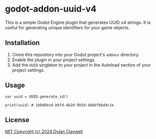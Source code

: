 # godot-addon-uuid-v4

This is a simple Godot Engine plugin that generates UUID v4 strings. It is useful for generating unique identifiers for your game objects.

## Installation

1. Clone this repository into your Godot project's `addons` directory.
2. Enable the plugin in your project settings.
3. Add the `UUID` singleton to your project in the Autoload section of your project settings.

## Usage

```gdscript
var uuid = UUID.generate_id()

print(uuid) # 1b9d6bcd-bbfd-4b2d-9b5d-ab8dfbbd4c1e
```

## License

[MIT Copyright (c) 2024 Dylan Claywell](LICENSE)
